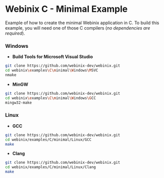 
# Webinix C - Minimal Example

Example of how to create the minimal Webinix application in C. To build this example, you will need one of those C compilers (*no dependencies are required*).

### Windows

- **Build Tools for Microsoft Visual Studio**
```sh
git clone https://github.com/webinix-dev/webinix.git
cd webinix\examples\C\minimal\Windows\MSVC
nmake
```

- **MinGW**
```sh
git clone https://github.com/webinix-dev/webinix.git
cd webinix\examples\C\minimal\Windows\GCC
mingw32-make
```

### Linux

- **GCC**
```sh
git clone https://github.com/webinix-dev/webinix.git
cd webinix/examples/C/minimal/Linux/GCC
make
```

- **Clang**
```sh
git clone https://github.com/webinix-dev/webinix.git
cd webinix/examples/C/minimal/Linux/Clang
make
```
